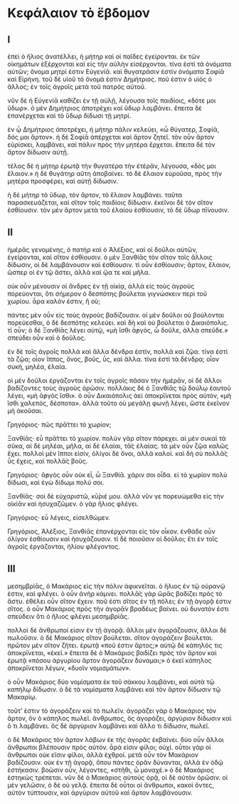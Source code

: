 # Κεφάλαιον τὸ ἕβδομον

## I

ἐπεὶ ὁ ἥλιος ἀνατέλλει, ἡ μήτηρ καὶ οἱ παῖδες ἐγείρονται. ἐκ τῶν οἰκημάτων ἐξέρχονται καὶ εἰς τὴν αὐλὴν εἰσέρχονται. τίνα ἐστί τὰ ὀνόματα αὐτῶν; ὄνομα μητρί ἐστιν Εὐγενίᾱ. καὶ θυγατράσιν ἐστὶν ὀνόματα Σοφίᾱ καὶ Εἰρήνη. τοῦ δὲ υἱοῦ τὸ ὄνομά ἐστιν Δημήτριος. ποῦ ἐστιν ὁ υἱὸς ὁ ἄλλος; ἐν τοῖς ἀγροῖς μετὰ τοῦ πατρὸς αὐτοῦ.

νῦν δὲ ἡ Εὐγενίᾱ καθίζει ἐν τῇ αὐλῇ, λέγουσα τοῖς παιδίοις, «δότε μοι ὕδωρ». ὁ μὲν Δημήτριος ἀποτρέχει καὶ ὕδωρ λαμβάνει. ἔπειτα δὲ ἐπανέρχεται καὶ τὸ ὕδωρ δίδωσι τῇ μητρί.

ἐν ᾧ Δημήτριος ἀποτρέχει, ἡ μήτηρ πάλιν κελεύει, «ὦ θύγατερ, Σοφίᾱ, δός μοι ἄρτον». ἡ δὲ Σοφίᾱ ἀπέρχεται καὶ ἄρτον ζητεῖ. τὸν οὖν ἄρτον εὑρίσκει, λαμβάνει, καὶ πάλιν πρὸς τὴν μητέρα ἔρχεται. ἔπειτα δὲ τὸν ἄρτον δίδωσιν αὐτῇ.

τέλος δὲ ἡ μήτηρ ἐρωτᾷ τὴν θυγατέρα τὴν ἑτέρᾱν, λέγουσα, «δός μοι ἔλαιον.» ἡ δὲ θυγάτηρ αὕτη ἀποβαίνει. τὸ δὲ ἔλαιον εὑροῦσα, πρὸς τὴν μητέρα προσφέρει, καὶ αὐτῇ δίδωσιν.

ἡ δὲ μήτηρ τὸ ὕδωρ, τὸν ἄρτον, τὸ ἔλαιον λαμβάνει. ταῦτα παρασκευάζεται, καὶ σῖτον τοῖς παιδίοις δίδωσιν. ἐκεῖνοι δὲ τὸν σῖτον ἐσθίουσιν. τὸν μὲν ἄρτον μετὰ τοῦ ἐλαίου ἐσθίουσιν, τὸ δὲ ὕδωρ πῑ́νουσιν.

## II

ἡμέρᾱς γενομένης, ὁ πατὴρ καὶ ὁ Ἀλέξιος, καὶ οἱ δοῦλοι αὐτῶν, ἐγείρονται, καὶ σῖτον ἐσθίουσιν. ὁ μὲν Ξανθίᾱς τὸν σῖτον τοῖς ἄλλοις δίδωσιν, οἱ δὲ λαμβάνουσιν καὶ ἐσθίουσιν. τί οὖν ἐσθίουσιν; ἄρτον, ἔλαιον, ὥσπερ οἱ ἐν τῷ ἄστει, ἀλλὰ καὶ ᾤα τε καὶ μῆλα.

οὐκ οὖν μένουσιν οἱ ἄνδρες ἐν τῇ οἰκίᾳ, ἀλλὰ εἰς τοὺς ἀγροὺς πορεύονται, ὅτι σήμερον ὁ δεσπότης βούλεται γιγνώσκειν περὶ τοῦ χωρίου. ἆρα καλόν ἐστιν, ἢ οὐ;

πάντες μὲν οὖν εἰς τοὺς ἀγροὺς βαδίζουσιν. οἱ μὲν δοῦλοι οὐ βούλονται πορεύεσθαι, ὁ δὲ δεσπότης κελεύει. καὶ δὴ καὶ οὐ βούλεται ὁ Δικαιόπολις. τί οὖν; ὁ δὲ Ξανθίᾱς λέγει αὐτῷ, «μὴ ἴσθι ᾱ̓ργός, ὦ δοῦλε, ἀλλὰ σπεῦδε.» σπεύδει οὖν καὶ ὁ δοῦλος.

ἐν δὲ τοῖς ἀγροῖς πολλὰ καὶ ἄλλα δένδρα ἐστίν, πολλὰ καὶ ζῷα. τίνα ἐστὶ τὰ ζῷα; οἷον ἵππος, ὄνος, βοῦς, ὗς, καὶ ἄλλα. τίνα ἐστὶ τὰ δένδρα; οἷον συκὴ, μηλέα, ἐλαία.

οἱ μὲν δοῦλοι ἐργάζονται ἐν τοῖς ἀγροῖς πᾶσαν τὴν ἡμέρᾱν, οἱ δὲ ἄλλοι βαδίζοντες τοὺς ἀγροὺς ὁρῶσιν. πολλάκις δὲ ὁ Ξανθίᾱς τῷ δούλῳ ἑαυτοῦ λέγει, «μὴ ᾱ̓ργὸς ἴσθι». ὁ οὖν Δικαιόπολις ἀεὶ ἀποκρῑ́νεται πρὸς αὐτόν, «μὴ ἴσθι χαλεπός, δέσποτα». ἀλλὰ τοῦτο οὐ μεγάλῃ φωνῇ λέγει, ὥστε ἐκεῖνον μὴ ἀκοῦσαι.

Γρηγόριος· πῶς πρᾱ́ττει τὸ χωρίον;

Ξανθίᾱς· εὖ πρᾱ́ττει τὸ χωρίον. πολὺν γὰρ σῖτον πάρεχει. αἱ μὲν συκαὶ τὰ σῦκα, αἱ δὲ μηλέαι, μῆλα, αἱ δὲ ἐλαίαι, τᾱ̀ς ἐλαίας. τὰ μὲν οὖν ζῷα καλῶς ἔχει. πολλοὶ μὲν ἵπποι εἰσίν, ὀλίγοι δὲ ὄνοι, ἀλλὰ καλοί. καὶ δὴ σὺ πολλᾱ̀ς ὗς ἔχεις, καὶ πολλᾱ̀ς βοῦς.

Γρηγόριος· ᾱ̓ργὸς οὖν οὐκ εἶ, ὦ Ξανθίᾱ. χάριν σοι οἶδα. εἰ τὸ χωρίον πολὺ δίδωσι, καὶ ἐγὼ δίδωμι πολύ σοι.

Ξανθίᾱς· σοὶ δὲ εὐχαριστῶ, κῡ́ριέ μου. ἀλλὰ νῦν γε πορευώμεθα εἰς τὴν οἰκίᾱν καὶ ἡσυχαζῶμεν. ὁ γὰρ ἥλιος φλέγει.

Γρηγόριος· εὖ λέγεις, εἰσελθώμεν.

Γρηγόριος, Ἀλέξιος, Ξανθίᾱς ἐπανέρχονται εἰς τὸν οἶκον. ἐνθάδε οὖν ὀλίγον ἐσθίουσιν καὶ ἡσυχάζουσιν. τί δὲ ποιοῦσιν οἱ δοῦλοι; ἔτι ἐν τοῖς ἀγροῖς ἐργάζονται, ἡλίου φλέγοντος.

## III

μεσημβρίᾱς, ὁ Μακάριος εἰς τὴν πόλιν ἀφικνεῖται. ὁ ἥλιος ἐν τῷ οὐρανῷ ἐστιν, καὶ φλέγει. ὁ οὖν ἀνὴρ κάμνει. πολλᾱ̀ς γὰρ ὥρᾱς βαδίζει πρὸς τὸ ἄστυ. ἐθέλει οὖν σῖτον ἔχειν. ποῦ ἐστι σῖτος ἐν τῇ πόλει; ἐν τῇ ἀγορᾷ ἐστιν σῖτος. ὁ οὖν Μακάριος πρὸς τὴν ἀγορᾱ̀ν βραδέως βαίνει. οὐ δυνατόν ἐστι σπεύδειν ὅτι ὁ ἥλιος φλέγει μεσημβρίᾱς.

πολλοὶ δὲ ἄνθρωποί εἰσιν ἐν τῇ ἀγορᾷ. ἄλλοι μὲν ἀγοράζουσιν, ἄλλοι δὲ πωλοῦσιν. ὁ δὲ Μακάριος σῖτον βούλεται. σῖτον ἀγοράζειν βούλεται. πρῶτον μὲν σῖτον ζήτει. ἐρωτᾷ «ποῦ ἐστιν ἄρτος;» αὐτῷ δὲ κάπηλός τις ἀποκρῑ́νεται, «ἐκεῖ.» ἔπειτα δὲ ὁ Μακάριος βαδίζει πρὸς τὸν ἄρτον καὶ ἐρωτᾷ «πόσου ἀργυρίου ἄρτον ἀγοράζειν δύναμαι;» ὁ ἐκεῖ κάπηλος ἀποκρῑ́νεται λέγων, «δυοῖν νομισμάτων».

ὁ οὖν Μακάριος δύο νομίσματα ἐκ τοῦ σάκκου λαμβάνει, καὶ αὐτὰ τῷ καπήλῳ δίδωσιν. ὁ δὲ τὰ νομίσματα λαμβάνει καὶ τὸν ἄρτον δίδωσιν τῷ Μακαρίῳ.

τοῦτ’ ἐστιν τὸ ἀγοράζειν καὶ τὸ πωλεῖν. ἀγοράζει γὰρ ὁ Μακάριος τὸν ἄρτον, ὃν ὁ κάπηλος πωλεῖ. ἄνθρωπος, ὅς ἀγοράζει, ἀργύριον δίδωσιν καὶ ὅ τι λαμβάνει. ὃς δὲ ἀργύριον λαμβάνει καὶ ἄλλο τι δίδωσιν, πωλεῖ.

ὁ δὲ Μακάριος τὸν ἄρτον λάβων ἐκ τῆς ἀγορᾶς ἐκβαίνει. δύο οὖν ἄλλοι ἄνθρωποι βλέπουσιν πρὸς αὐτόν. ἆρά εἰσιν φίλοι; οὐχί. οὗτοι γὰρ οἱ ἄνθρωποι οὐκ εἴσιν φίλοι, ἀλλὰ ἐχθροί. μετὰ οὖν τὸν Μακάριον βαδίζουσιν. οὐκ ἐν τῇ ἀγορᾷ, ὅπου πάντες ὁρᾶν δύνανται, ἀλλὰ ἐν ὁδῷ ἑστήκασιν. βοῶσιν οὖν, λέγοντες, «στῆθι, ὦ μοναχέ.» ὁ δὲ Μακάριος ἑστηκὼς τρέπεται. νῦν δὲ ὁ Μακάριος αὐτοὺς ὁρᾷ, οἱ δὲ αὐτὸν ὁρῶσιν. οἱ μὲν γελῶσιν, ὁ δὲ οὐ γελᾷ. ἔπειτα δὲ οὗτοι οἱ ἄνθρωποι, κακοὶ ὄντες, αὐτὸν τύπτουσιν, καὶ ἀργύριον αὐτοῦ καὶ ἄρτον λαμβάνουσιν.
